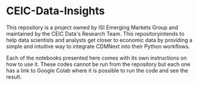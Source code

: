 # CEIC-Data-Insights

This repository is a project owned by ISI Emerging Markets Group and maintained by the CEIC Data's Research Team. This repositoryintends to help data scientists and analysts get closer to economic data by providing a simple and intuitive way to integrate CDMNext into their Python workflows. 

Each of the notebooks presented here comes with its own instructions on how to use it. These codes cannot be run from the repository but each one has a link to Google Colab where it is possible to run the code and see the result. 
